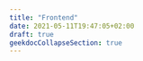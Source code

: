 ```yaml
---
title: "Frontend"
date: 2021-05-11T19:47:05+02:00
draft: true
geekdocCollapseSection: true
---
```


